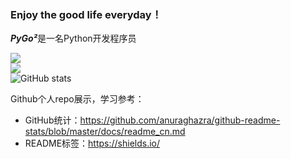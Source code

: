 ### Enjoy the good life everyday！

***PyGo²***是一名Python开发程序员  

![](https://img.shields.io/badge/后端开发-Python-FF0000)  
![](https://img.shields.io/badge/前端开发-VUE-FFFF00)  
![GitHub stats](https://github-readme-stats.vercel.app/api?username=GIS90&theme=highcontrast&show_icons=true&hide=contribs,prs&count_private=true)


Github个人repo展示，学习参考：
- GitHub统计：https://github.com/anuraghazra/github-readme-stats/blob/master/docs/readme_cn.md
- README标签：https://shields.io/

